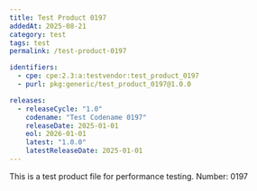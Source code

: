 ```yaml
---
title: Test Product 0197
addedAt: 2025-08-21
category: test
tags: test
permalink: /test-product-0197

identifiers:
  - cpe: cpe:2.3:a:testvendor:test_product_0197
  - purl: pkg:generic/test_product_0197@1.0.0

releases:
  - releaseCycle: "1.0"
    codename: "Test Codename 0197"
    releaseDate: 2025-01-01
    eol: 2026-01-01
    latest: "1.0.0"
    latestReleaseDate: 2025-01-01
---
```


This is a test product file for performance testing. Number: 0197
